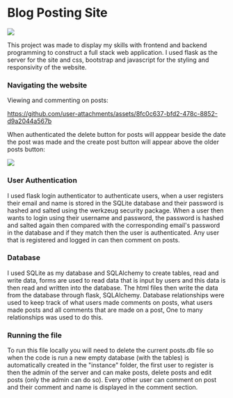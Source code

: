 <h1>Blog Posting Site</h1>
<img src="https://github.com/user-attachments/assets/295b4775-134e-473a-9251-1e1f9ed9b2a1">

This project was made to display my skills with frontend and backend programming to construct a full stack web application.
I used flask as the server for the site and css, bootstrap and javascript for the styling and responsivity of the website.
<h3>Navigating the website</h3>

<p>Viewing and commenting on posts:</p>

https://github.com/user-attachments/assets/8fc0c637-bfd2-478c-8852-d9a2044a567b
<p>When authenticated the delete button for posts will apppear beside the date the post was made and the create post button will appear above the older posts button:</p>
<img src="https://github.com/user-attachments/assets/47934fb5-7e59-4d64-a737-ddf002340ee8">


<h3>User Authentication</h3>

I used flask login authenticator to authenticate users, when a user registers their email and name is stored in the SQLite database and their password is hashed and salted using the werkzeug security package. When a user then wants to login using their username and password, the password is hashed and salted again then compared with the corresponding email's password in the database and if they match then the user is authenticated. Any user that is registered and logged in can then comment on posts. 

<h3>Database</h3>

I used SQLite as my database and SQLAlchemy to create tables, read and write data, forms are used to read data that is input by users and this data is then read and written into the database. The html files then write the data from the database through flask, SQLAlchemy. Database relationships were used to keep track of what users made comments on posts, what users made posts and all comments that are made on a post, One to many relationships was used to do this.

<h3>Running the file</h3>

To run this file locally you will need to delete the current posts.db file so when the code is run a new empty database (with the tables) is automatically created in the "instance" folder, the first user to register is then the admin of the server and can make posts, delete posts and edit posts (only the admin can do so). Every other user can comment on post and their comment and name is displayed in the comment section.
